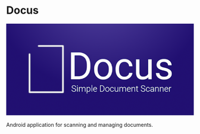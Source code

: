 # Docus
![Docus - Simple Document Scanner](doc/docus_banner.png)

Android application for scanning and managing documents.
